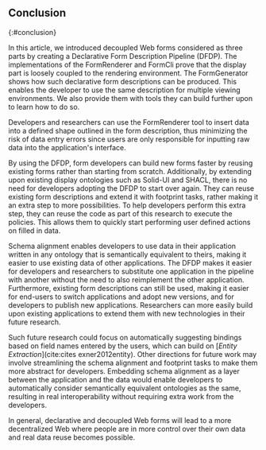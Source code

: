 ## Conclusion
{:#conclusion}

In this article, we introduced decoupled Web forms considered as three parts by creating a Declarative Form Description Pipeline (DFDP).
The implementations of the FormRenderer and FormCli prove that the display part is loosely coupled to the rendering environment.
The FormGenerator shows how such declarative form descriptions can be produced.
This enables the developer to use the same description for multiple viewing environments.
We also provide them with tools they can build further upon to learn how to do so.

Developers and researchers can use the FormRenderer tool to insert data into a defined shape outlined in the form description, thus minimizing
the risk of data entry errors since users are only responsible for inputting raw data into the application's interface.

By using the DFDP, form developers can build new forms faster by reusing existing forms rather than starting from scratch.
Additionally, by extending upon existing display ontologies such as Solid-UI and SHACL, there is no need for developers adopting the DFDP to start over again.
They can reuse existing form descriptions and extend it with footprint tasks, rather making it an extra step to more possibilities.
To help developers perform this extra step, they can reuse the code as part of this research to execute the policies.
This allows them to quickly start performing user defined actions on filled in data.

Schema alignment enables developers to use data in their application written in any ontology that is semantically equivalent to theirs, making it easier to use existing data of other applications.
The DFDP makes it easier for developers and researchers to substitute one application in the pipeline with another without the need to also reimplement the other application.
Furthermore, existing form descriptions can still be used, making it easier for end-users to switch applications and adopt new versions, and for developers to publish new applications.
Researchers can more easily build upon existing applications to extend them with new technologies in their future research.

Such future research could focus on automatically suggesting bindings based on field names entered by the users, which can build on [_Entity Extraction_](cite:cites exner2012entity).
Other directions for future work may involve streamlining the schema alignment and footprint tasks to make them more abstract for developers.
Embedding schema alignment as a layer between the application and the data would enable developers to automatically consider semantically equivalent ontologies as the same, resulting in real interoperability without requiring extra work from the developers.

In general, declarative and decoupled Web forms will lead to a more decentralized Web where people are in more control over their own data and real data reuse becomes possible.
